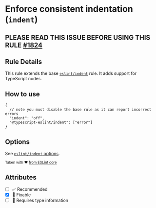 # Enforce consistent indentation (`indent`)

## PLEASE READ THIS ISSUE BEFORE USING THIS RULE [#1824](https://github.com/typescript-eslint/typescript-eslint/issues/1824)

## Rule Details

This rule extends the base [`eslint/indent`](https://eslint.org/docs/rules/indent) rule.
It adds support for TypeScript nodes.

## How to use

```jsonc
{
  // note you must disable the base rule as it can report incorrect errors
  "indent": "off",
  "@typescript-eslint/indent": ["error"]
}
```

## Options

See [`eslint/indent` options](https://eslint.org/docs/rules/indent#options).

<sup>Taken with ❤️ [from ESLint core](https://github.com/eslint/eslint/blob/master/docs/rules/indent.md)</sup>

## Attributes

- [ ] ✅ Recommended
- [x] 🔧 Fixable
- [ ] 💭 Requires type information
